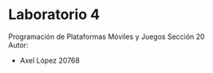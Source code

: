 # Laboratorio 4
Programación de Plataformas Móviles y Juegos Sección 20  
Autor:  
- Axel López 20768